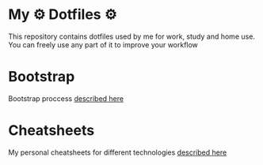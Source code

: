 # My ⚙️ Dotfiles ⚙️

This repository contains dotfiles used by me for work, study and home use.
You can freely use any part of it to improve your workflow

# Bootstrap

Bootstrap proccess [described here](bootstrap/bootstrap.md)

# Cheatsheets

My personal cheatsheets for different technologies [described here](cheatsheets/index.md)

